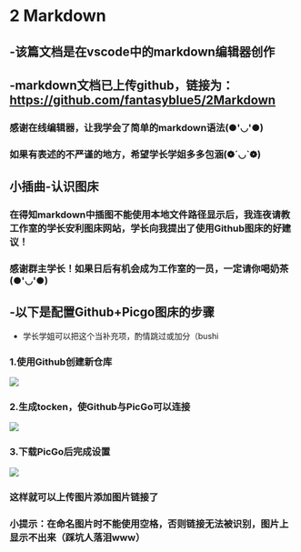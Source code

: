 # 2 Markdown
## -该篇文档是在vscode中的markdown编辑器创作
## -markdown文档已上传github，链接为：https://github.com/fantasyblue5/2Markdown
### 感谢在线编辑器，让我学会了简单的markdown语法(●'◡'●)
### 如果有表述的不严谨的地方，希望学长学姐多多包涵(❁´◡`❁)
## 小插曲-认识图床
### 在得知markdown中插图不能使用本地文件路径显示后，我连夜请教工作室的学长安利图床网站，学长向我提出了使用Github图床的好建议！
### 感谢群主学长！如果日后有机会成为工作室的一员，一定请你喝奶茶(●'◡'●)
## -以下是配置Github+Picgo图床的步骤
* 学长学姐可以把这个当补充项，酌情跳过或加分（bushi
### 1.使用Github创建新仓库
![](https://cdn.jsdelivr.net/gh/fantasyblue5/Jotang-img@main/img/QQ图片20220908200336.png)
### 2.生成tocken，使Github与PicGo可以连接
![](https://cdn.jsdelivr.net/gh/fantasyblue5/Jotang-img@main/img/QQ图片20220908200407.png)
### 3.下载PicGo后完成设置
![](https://cdn.jsdelivr.net/gh/fantasyblue5/Jotang-img@main/img/QQ图片20220908200418.png)
### 这样就可以上传图片添加图片链接了
### 小提示：在命名图片时不能使用空格，否则链接无法被识别，图片上显示不出来（踩坑人落泪www）

